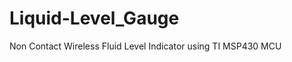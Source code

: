 Liquid-Level_Gauge
==================

Non Contact Wireless Fluid Level Indicator using TI MSP430 MCU